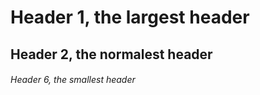 # Header 1, the largest header

## Header 2, the normalest header

###### Header 6, the smallest header
